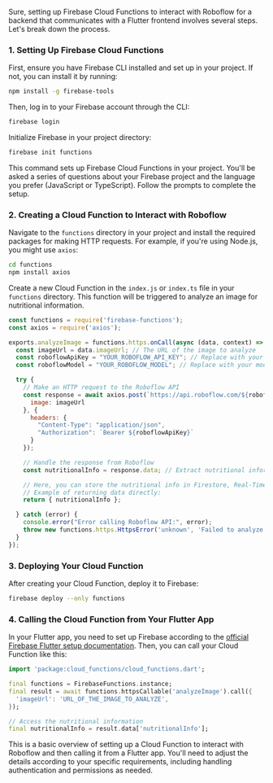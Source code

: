 Sure, setting up Firebase Cloud Functions to interact with Roboflow for a backend that communicates with a Flutter frontend involves several steps. Let's break down the process.

### 1. **Setting Up Firebase Cloud Functions**

First, ensure you have Firebase CLI installed and set up in your project. If not, you can install it by running:

```bash
npm install -g firebase-tools
```

Then, log in to your Firebase account through the CLI:

```bash
firebase login
```

Initialize Firebase in your project directory:

```bash
firebase init functions
```

This command sets up Firebase Cloud Functions in your project. You'll be asked a series of questions about your Firebase project and the language you prefer (JavaScript or TypeScript). Follow the prompts to complete the setup.

### 2. **Creating a Cloud Function to Interact with Roboflow**

Navigate to the `functions` directory in your project and install the required packages for making HTTP requests. For example, if you're using Node.js, you might use `axios`:

```bash
cd functions
npm install axios
```

Create a new Cloud Function in the `index.js` or `index.ts` file in your `functions` directory. This function will be triggered to analyze an image for nutritional information.

```javascript
const functions = require('firebase-functions');
const axios = require('axios');

exports.analyzeImage = functions.https.onCall(async (data, context) => {
  const imageUrl = data.imageUrl; // The URL of the image to analyze
  const roboflowApiKey = "YOUR_ROBOFLOW_API_KEY"; // Replace with your Roboflow API key
  const roboflowModel = "YOUR_ROBOFLOW_MODEL"; // Replace with your model identifier

  try {
    // Make an HTTP request to the Roboflow API
    const response = await axios.post(`https://api.roboflow.com/${roboflowModel}/detect`, {
      image: imageUrl
    }, {
      headers: {
        "Content-Type": "application/json",
        "Authorization": `Bearer ${roboflowApiKey}`
      }
    });

    // Handle the response from Roboflow
    const nutritionalInfo = response.data; // Extract nutritional information from the response

    // Here, you can store the nutritional info in Firestore, Real-Time Database, or return it directly
    // Example of returning data directly:
    return { nutritionalInfo };

  } catch (error) {
    console.error("Error calling Roboflow API:", error);
    throw new functions.https.HttpsError('unknown', 'Failed to analyze image');
  }
});
```

### 3. **Deploying Your Cloud Function**

After creating your Cloud Function, deploy it to Firebase:

```bash
firebase deploy --only functions
```

### 4. **Calling the Cloud Function from Your Flutter App**

In your Flutter app, you need to set up Firebase according to the [official Firebase Flutter setup documentation](https://firebase.flutter.dev/docs/overview). Then, you can call your Cloud Function like this:

```dart
import 'package:cloud_functions/cloud_functions.dart';

final functions = FirebaseFunctions.instance;
final result = await functions.httpsCallable('analyzeImage').call({
  'imageUrl': 'URL_OF_THE_IMAGE_TO_ANALYZE',
});

// Access the nutritional information
final nutritionalInfo = result.data['nutritionalInfo'];
```

This is a basic overview of setting up a Cloud Function to interact with Roboflow and then calling it from a Flutter app. You'll need to adjust the details according to your specific requirements, including handling authentication and permissions as needed.
